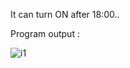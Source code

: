 It can turn ON after 18:00..<br>

Program output :<br>

![i1](https://github.com/erolcum/Stateless/assets/110387801/7167ac0d-555d-4916-b426-96c527d533da)

